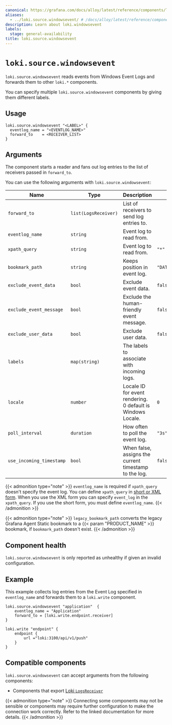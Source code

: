 ```yaml
---
canonical: https://grafana.com/docs/alloy/latest/reference/components/loki/loki.source.windowsevent/
aliases:
  - ../loki.source.windowsevent/ # /docs/alloy/latest/reference/components/loki.source.windowsevent/
description: Learn about loki.windowsevent
labels:
  stage: general-availability
title: loki.source.windowsevent
---
```


# `loki.source.windowsevent`

`loki.source.windowsevent` reads events from Windows Event Logs and forwards them to other `loki.*` components.

You can specify multiple `loki.source.windowsevent` components by giving them different labels.

## Usage

```alloy
loki.source.windowsevent "<LABEL>" {
  eventlog_name = "<EVENTLOG_NAME>"
  forward_to    = <RECEIVER_LIST>
}
```

## Arguments

The component starts a reader and fans out log entries to the list of receivers passed in `forward_to`.

You can use the following arguments with `loki.source.windowsevent`:

| Name                     | Type                 | Description                                                 | Default                    | Required  |
|--------------------------|----------------------|-------------------------------------------------------------|----------------------------|-----------|
| `forward_to`             | `list(LogsReceiver)` | List of receivers to send log entries to.                   |                            | yes       |
| `eventlog_name`          | `string`             | Event log to read from.                                     |                            | See below |
| `xpath_query`            | `string`             | Event log to read from.                                     | `"*"`                      | See below |
| `bookmark_path`          | `string`             | Keeps position in event log.                                | `"DATA_PATH/bookmark.xml"` | no        |
| `exclude_event_data`     | `bool`               | Exclude event data.                                         | `false`                    | no        |
| `exclude_event_message`  | `bool`               | Exclude the human-friendly event message.                   | `false`                    | no        |
| `exclude_user_data`      | `bool`               | Exclude user data.                                          | `false`                    | no        |
| `labels`                 | `map(string)`        | The labels to associate with incoming logs.                 |                            | no        |
| `locale`                 | `number`             | Locale ID for event rendering. 0 default is Windows Locale. | `0`                        | no        |
| `poll_interval`          | `duration`           | How often to poll the event log.                            | `"3s"`                     | no        |
| `use_incoming_timestamp` | `bool`               | When false, assigns the current timestamp to the log.       | `false`                    | no        |

{{< admonition type="note" >}}
`eventlog_name` is required if `xpath_query` doesn't specify the event log.
You can define `xpath_query` in [short or XML form](https://docs.microsoft.com/windows/win32/wes/consuming-events).
When you use the XML form you can specify `event_log` in the `xpath_query`.
If you use the short form, you must define `eventlog_name`.
{{< /admonition >}}

{{< admonition type="note" >}}
`legacy_bookmark_path` converts the legacy Grafana Agent Static bookmark to a {{< param "PRODUCT_NAME" >}} bookmark, if `bookmark_path` doesn't exist.
{{< /admonition >}}

## Component health

`loki.source.windowsevent` is only reported as unhealthy if given an invalid configuration.

## Example

This example collects log entries from the Event Log specified in `eventlog_name` and forwards them to a `loki.write` component.

```alloy
loki.source.windowsevent "application"  {
    eventlog_name = "Application"
    forward_to = [loki.write.endpoint.receiver]
}

loki.write "endpoint" {
    endpoint {
        url ="loki:3100/api/v1/push"
    }
}
```
<!-- START GENERATED COMPATIBLE COMPONENTS -->

## Compatible components

`loki.source.windowsevent` can accept arguments from the following components:

- Components that export [Loki `LogsReceiver`](../../../compatibility/#loki-logsreceiver-exporters)


{{< admonition type="note" >}}
Connecting some components may not be sensible or components may require further configuration to make the connection work correctly.
Refer to the linked documentation for more details.
{{< /admonition >}}

<!-- END GENERATED COMPATIBLE COMPONENTS -->
